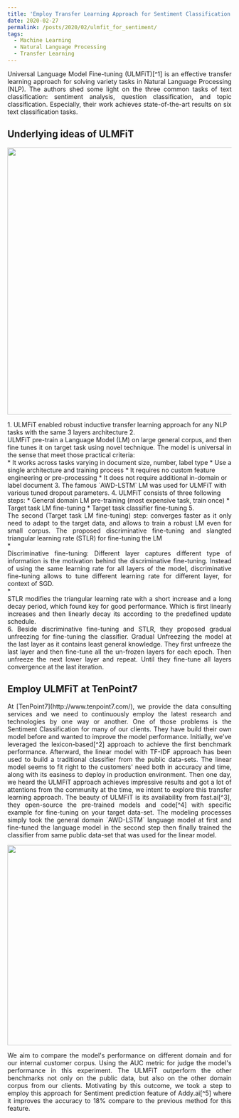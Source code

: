 ```yaml
---
title: 'Employ Transfer Learning Approach for Sentiment Classification at TenPoint7'
date: 2020-02-27
permalink: /posts/2020/02/ulmfit_for_sentiment/
tags:
  - Machine Learning
  - Natural Language Processing
  - Transfer Learning
---
```

<div style="text-align: justify" markdown="1">
Universal Language Model Fine-tuning (ULMFiT)[^1] is an effective transfer learning approach for solving variety tasks in Natural Language Processing (NLP).
The authors shed some light on the three common tasks of text classification: sentiment analysis, question classification, and topic classification.
Especially, their work achieves state-of-the-art results on six text classification tasks.
</div>

## Underlying ideas of ULMFiT
<!-- ![Alt text](https://quandb.github.io/images/ULMFiT_arch_fig.png "ULMFiT Architecture") -->
<p align="center">
  <img width="900" height="600" src="https://quandb.github.io/images/ULMFiT_arch_fig.png">
</p>
1. ULMFiT enabled robust inductive transfer learning approach for any NLP tasks with the same 3 layers architecture
2. <div style="text-align: justify">
        ULMFiT pre-train a Language Model (LM) on large general corpus, and then fine tunes it on target task using novel technique.
        The model is universal in the sense that meet those practical criteria:
   </div>
    * It works across tasks varying in document size, number, label type
    * Use a single architecture and training process
    * It requires no custom feature engineering or pre-processing
    * It does not require additional in-domain or label document
3. The famous `AWD-LSTM` LM was used for ULMFiT with various tuned dropout parameters.
4. ULMFiT consists of three following steps:
    * General domain LM pre-training (most expensive task, train once)
    * Target task LM fine-tuning
    * Target task classifier fine-tuning
5. <div style="text-align: justify">
    The second (Target task LM fine-tuning) step: converges faster as it only need to adapt to the target data, and allows to train a robust LM even for small corpus.
    The proposed discriminative fine-tuning and slangted triangular learning rate (STLR) for fine-tuning the LM
    </div>
    * <div style="text-align: justify">
        Discriminative fine-tuning: Different layer captures different type of information is the motivation behind the discriminative fine-tuning.
        Instead of using the same learning rate for all layers of the model, discriminative fine-tuning allows to tune different learning rate for different layer, for context of SGD.
      </div>
    * <div style="text-align: justify">
            STLR modifies the triangular learning rate with a short increase and a long decay period, which found key for good performance.
            Which is first linearly increases and then linearly decay its according to the predefined update schedule.
      </div>
<div style="text-align: justify">
6. Beside discriminative fine-tuning and STLR, they proposed gradual unfreezing for fine-tuning the classifier.
Gradual Unfreezing the model at the last layer as it contains least general knowledge.
They first unfreeze the last layer and then fine-tune all the un-frozen layers for each epoch.
Then unfreeze the next lower layer and repeat. Until they fine-tune all layers convergence at the last iteration.
</div>


## Employ ULMFiT at TenPoint7
<div style="text-align: justify" markdown="1">
At [TenPoint7](http://www.tenpoint7.com/), we provide the data consulting services and we need to continuously employ the latest research and technologies by one way or another.
One of those problems is the Sentiment Classification for many of our clients. They have build their own model before and wanted to improve the model performance.
Initially, we've leveraged the lexicon-based[^2] approach to achieve the first benchmark performance.
Afterward, the linear model with TF-IDF approach has been used to build a traditional classifier from the public data-sets.
The linear model seems to fit right to the customers' need both in accuracy and time, along with its easiness to deploy in production environment.
Then one day, we heard the ULMFiT approach achieves impressive results and got a lot of attentions from the community at the time,
we intent to explore this transfer learning approach. The beauty of ULMFiT is its availability from fast.ai[^3],
they open-source the pre-trained models and code[^4] with specific example for fine-tuning on your target data-set.
The modeling processes simply took the general domain `AWD-LSTM` language model at first and fine-tuned the
language model in the second step then finally trained the classifier from same public data-set that was used for the linear model.
</div>

<!-- ![Alt text](https://quandb.github.io/images/Sentiment_Performance.png "Sentiment Performance") -->
<p align="center">
  <img width="600" height="450" src="https://quandb.github.io/images/Sentiment_Performance.png">
</p>

<div style="text-align: justify" markdown="1">
We aim to compare the model's performance on different domain and for our internal customer corpus. Using the AUC metric for judge the model's performance in this experiment.
The ULMFiT outperform the other benchmarks not only on the public data, but also on the other domain corpus from our clients.
Motivating by this outcome, we took a step to employ this approach for Sentiment prediction feature of Addy.ai[^5]
where it improves the accuracy to 18% compare to the previous method for this feature.
</div>



[^1]: Jeremy Howard and Sebastian Ruder, [Universal Language Model Fine-tuning for Text Classification](https://arxiv.org/abs/1801.06146), 2018
[^2]: [pattern.en](https://www.clips.uantwerpen.be/pages/pattern-en#sentiment)
[^3]: [fast.ai](https://www.fast.ai/)
[^4]: http://nlp.fast.ai/ulmfit
[^5]: [Addy.ai](https://addy.ai/), TenPoint7's data product that specialize for text analytics
